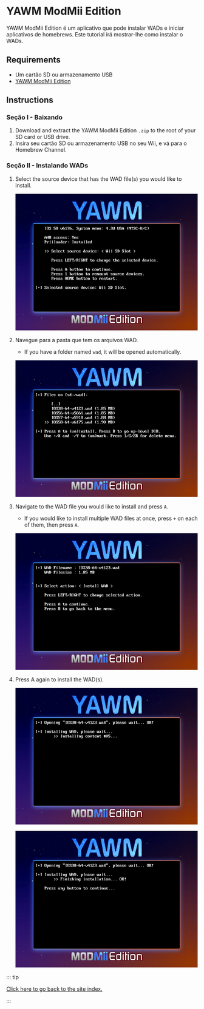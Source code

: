 # YAWM ModMii Edition

YAWM ModMii Edition é um aplicativo que pode instalar WADs e iniciar aplicativos de homebrews.
Este tutorial irá mostrar-lhe como instalar o WADs.

## Requirements

- Um cartão SD ou armazenamento USB
- [YAWM ModMii Edition](https://oscwii.org/library/app/yawmme)

## Instructions

### Seção I - Baixando

1. Download and extract the YAWM ModMii Edition `.zip` to the root of your SD card or USB drive.
2. Insira seu cartão SD ou armazenamento USB no seu Wii, e vá para o Homebrew Channel.

### Seção II - Instalando WADs

1. Select the source device that has the WAD file(s) you would like to install.

    ![](/images/homebrew/yawmME/source_device.png)

2. Navegue para a pasta que tem os arquivos WAD.

    - If you have a folder named `wad`, it will be opened automatically.

    ![](/images/homebrew/yawmME/file_selection.png)

3. Navigate to the WAD file you would like to install and press `A`.

    - If you would like to install multiple WAD files at once, press `+` on each of them, then press `A`.

    ![](/images/homebrew/yawmME/install_wad.png)

4. Press A again to install the WAD(s).

    ![](/images/homebrew/yawmME/installing_wad.png)

    ![](/images/homebrew/yawmME/installing_wad_ok.png)

::: tip

[Click here to go back to the site index.](site-navigation)

:::
